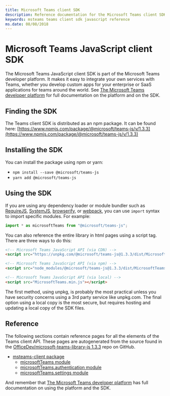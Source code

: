 ```yaml
---
title: Microsoft Teams client SDK
description: Reference documentation for the Microsoft Teams client SDK
keywords: msteams teams client sdk javascript reference
ms.date: 08/08/2018
---
```

# Microsoft Teams JavaScript client SDK

The Microsoft Teams JavaScript client SDK is part of the Microsoft Teams developer platform. It makes it easy to integrate your own services with Teams, whether you develop custom apps for your enterprise or SaaS applications for teams around the world. See [The Microsoft Teams developer platform](https://docs.microsoft.com/en-us/microsoftteams/platform/overview) for full documentation on the platform and on the SDK.

## Finding the SDK

The Teams client SDK is distributed as an npm package. It can be found here:
[https://www.npmjs.com/package/@microsoft/teams-js/v/1.3.3](https://www.npmjs.com/package/@microsoft/teams-js/v/1.3.3)

## Installing the SDK

You can install the package using npm or yarn:

* `npm install --save @microsoft/teams-js`
* `yarn add @microsoft/teams-js`

## Using the SDK

If you are using any dependency loader or module bundler such as [RequireJS](http://requirejs.org/), [SystemJS](https://github.com/systemjs/systemjs), [browserify](http://browserify.org/), or [webpack](https://webpack.github.io/), you can use `import` syntax to import specific modules. For example:

```typescript
import * as microsoftTeams from "@microsoft/teams-js";
```

You can also reference the entire library in html pages using a script tag.  There are three ways to do this:

```html
<!-- Microsoft Teams JavaScript API (via CDN) -->
<script src="https://unpkg.com/@microsoft/teams-js@1.3.3/dist/MicrosoftTeams.min.js" integrity="sha384-g1iQyAjC6TaAEj70a8TEV96chNDvgDxIjqEdppo/wph3gPqZ60d7lA1mxDUkAETe" crossorigin="anonymous"></script>

<!-- Microsoft Teams JavaScript API (via npm) -->
<script src="node_modules/@microsoft/teams-js@1.3.3/dist/MicrosoftTeams.min.js"></script>

<!-- Microsoft Teams JavaScript API (via local) -->
<script src="MicrosoftTeams.min.js"></script>
```

The first method, using unpkg, is probably the most practical unless you have security concerns using a 3rd party service like unpkg.com.  The final option using a local copy is the most secure, but requires hosting and updating a local copy of the SDK files.

## Reference

The following sections contain reference pages for all the elements of the Teams client API. These pages are autogenerated from the source found in the [OfficeDev/microsoft-teams-library-js 1.3.3](https://github.com/OfficeDev/microsoft-teams-library-js/releases/tag/1.3.3) repo on GitHub.

* [msteams-client package](/javascript/api/msteams-client)
  * [microsoftTeams module](/javascript/api/msteams-client)
  * [microsoftTeams.authentication module](/javascript/api/msteams-client/msteams-client.microsoftteams.authentication)
  * [microsoftTeams.settings module](/javascript/api/msteams-client/msteams-client.microsoftteams.settings)

And remember that [The Microsoft Teams developer platform](https://docs.microsoft.com/en-us/microsoftteams/platform/overview) has full documentation on using the platform and the SDK.